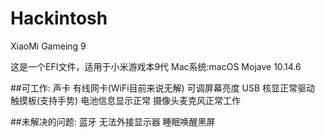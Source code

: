 # Hackintosh
XiaoMi Gameing 9


这是一个EFI文件，适用于小米游戏本9代
Mac系统:macOS Mojave 10.14.6


##可工作:
声卡
有线网卡(WiFi目前来说无解)
可调屏幕亮度
USB
核显正常驱动
触摸板(支持手势)
电池信息显示正常
摄像头麦克风正常工作

##未解决的问题:
蓝牙
无法外接显示器
睡眠唤醒黑屏

